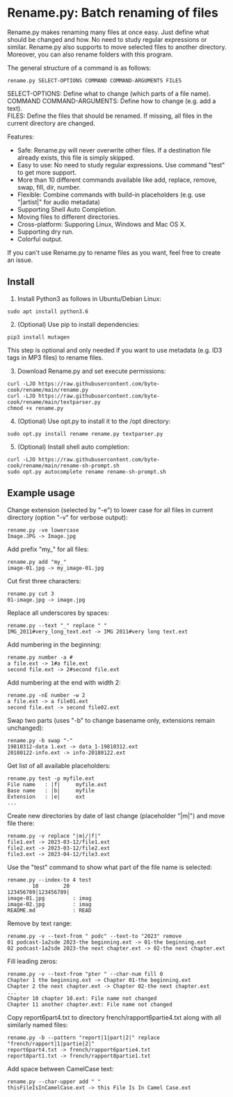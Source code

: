 # Rename.py: Batch renaming of files

Rename.py makes renaming many files at once easy. Just define what should be changed and how. No need to study regular expressions or similar. 
Rename.py also supports to move selected files to another directory. Moreover, you can also rename folders with this program.

The general structure of a command is as follows:
```
rename.py SELECT-OPTIONS COMMAND COMMAND-ARGUMENTS FILES
```
SELECT-OPTIONS: Define what to change (which parts of a file name).  
COMMAND COMMAND-ARGUMENTS: Define how to change (e.g. add a text).  
FILES: Define the files that should be renamed. If missing, all files in the current directory are changed.  

Features:
- Safe: Rename.py will never overwrite other files. If a destination file already exists, this file is simply skipped.
- Easy to use: No need to study regular expressions. Use command "test" to get more support.
- More than 10 different commands available like add, replace, remove, swap, fill, dir, number.
- Flexible: Combine commands with build-in placeholders (e.g. use "|artist|" for audio metadata)
- Supporting Shell Auto Completion.
- Moving files to different directories.
- Cross-platform: Supporing Linux, Windows and Mac OS X.
- Supporting dry run.
- Colorful output.

If you can't use Rename.py to rename files as you want, feel free to create an issue. 

## Install

1. Install Python3 as follows in Ubuntu/Debian Linux:

```
sudo apt install python3.6
```

2. (Optional) Use pip to install dependencies:
```
pip3 install mutagen
```
This step is optional and only needed if you want to use metadata (e.g. ID3 tags in MP3 files) to rename files.

3. Download Rename.py and set execute permissions:
```
curl -LJO https://raw.githubusercontent.com/byte-cook/rename/main/rename.py
curl -LJO https://raw.githubusercontent.com/byte-cook/rename/main/textparser.py
chmod +x rename.py 
```

4. (Optional) Use opt.py to install it to the /opt directory:
```
sudo opt.py install rename rename.py textparser.py
```

5. (Optional) Install shell auto completion:
```
curl -LJO https://raw.githubusercontent.com/byte-cook/rename/main/rename-sh-prompt.sh
sudo opt.py autocomplete rename rename-sh-prompt.sh
```

## Example usage

Change extension (selected by "-e") to lower case for all files in current directory (option "-v" for verbose output):
```
rename.py -ve lowercase
Image.JPG -> Image.jpg
```

Add prefix "my_" for all files:
```
rename.py add "my_"
image-01.jpg -> my_image-01.jpg
```

Cut first three characters:
```
rename.py cut 3
01-image.jpg -> image.jpg
```

Replace all underscores by spaces:
```
rename.py --text "_" replace " "
IMG_2011#very_long_text.ext -> IMG 2011#very long text.ext
```

Add numbering in the beginning:
```
rename.py number -a #
a file.ext -> 1#a file.ext
second file.ext -> 2#second file.ext
```

Add numbering at the end with width 2:
```
rename.py -nE number -w 2
a file.ext -> a file01.ext
second file.ext -> second file02.ext
```

Swap two parts (uses "-b" to change basename only, extensions remain unchanged):
```
rename.py -b swap "-"
19810312-data 1.ext -> data_1-19810312.ext
20180122-info.ext -> info-20180122.ext
```

Get list of all available placeholders:
```
rename.py test -p myfile.ext
File name   : |f|     myfile.ext
Base name   : |b|     myfile
Extension   : |e|     ext
...
```

Create new directories by date of last change (placeholder "|m|") and move file there:
```
rename.py -v replace "|m|/|f|"
file1.ext -> 2023-03-12/file1.ext
file2.ext -> 2023-03-12/file2.ext
file3.ext -> 2023-04-12/file3.ext
```

Use the "test" command to show what part of the file name is selected:
```
rename.py --index-to 4 test
        10        20
123456789|123456789|
image-01.jpg         : imag
image-02.jpg         : imag
README.md            : READ
```

Remove by text range:
```
rename.py -v --text-from " podc" --text-to "2023" remove
01 podcast-1a2sde 2023-the beginning.ext -> 01-the beginning.ext
02 podcast-1a2sde 2023-the next chapter.ext -> 02-the next chapter.ext
```

Fill leading zeros:
```
rename.py -v --text-from "pter " --char-num fill 0
Chapter 1 the beginning.ext -> Chapter 01-the beginning.ext
Chapter 2 the next chapter.ext -> Chapter 02-the next chapter.ext
...
Chapter 10 chapter 10.ext: File name not changed
Chapter 11 another chapter.ext: File name not changed
```

Copy report6part4.txt to directory french/rapport6partie4.txt along with all similarly named files:
```
rename.py -b --pattern "report|1|part|2|" replace "french/rapport|1|partie|2|" 
report6part4.txt -> french/rapport6partie4.txt
report8part1.txt -> french/rapport8partie1.txt
```

Add space between CamelCase text:
```
rename.py --char-upper add " "
thisFileIsInCamelCase.ext -> this File Is In Camel Case.ext
```

